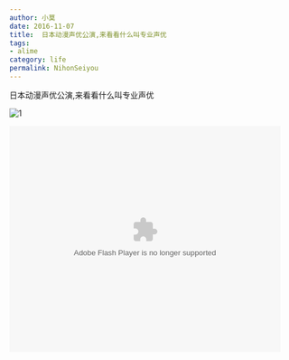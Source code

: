 ```yaml
---
author: 小莫
date: 2016-11-07
title:  日本动漫声优公演,来看看什么叫专业声优
tags: 
- alime
category: life
permalink: NihonSeiyou
---
```

日本动漫声优公演,来看看什么叫专业声优
<!-- more -->
![1](https://image.xiaomo.info/banner/fujisann.png)

<embed src="https://imgcache.qq.com/tencentvideo_v1/playerv3/TPout.swf?max_age=86400&v=20161117&vid=v0337gd2b1m&auto=0" allowFullScreen="true" quality="high" width="480" height="400" align="middle" allowScriptAccess="always" type="application/x-shockwave-flash"></embed>